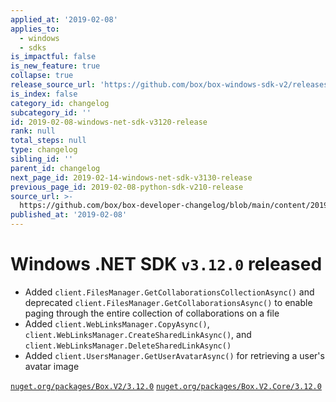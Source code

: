 ```yaml
---
applied_at: '2019-02-08'
applies_to:
  - windows
  - sdks
is_impactful: false
is_new_feature: true
collapse: true
release_source_url: 'https://github.com/box/box-windows-sdk-v2/releases/tag/v3.12.0'
is_index: false
category_id: changelog
subcategory_id: ''
id: 2019-02-08-windows-net-sdk-v3120-release
rank: null
total_steps: null
type: changelog
sibling_id: ''
parent_id: changelog
next_page_id: 2019-02-14-windows-net-sdk-v3130-release
previous_page_id: 2019-02-08-python-sdk-v210-release
source_url: >-
  https://github.com/box/box-developer-changelog/blob/main/content/2019/02-08-windows-net-sdk-v3120-release.md
published_at: '2019-02-08'
---
```

# Windows .NET SDK `v3.12.0` released

- Added `client.FilesManager.GetCollaborationsCollectionAsync()` and deprecated
`client.FilesManager.GetCollaborationsAsync()` to enable paging through the entire
collection of collaborations on a file
- Added `client.WebLinksManager.CopyAsync()`, `client.WebLinksManager.CreateSharedLinkAsync()`,
and `client.WebLinksManager.DeleteSharedLinkAsync()`
- Added `client.UsersManager.GetUserAvatarAsync()` for retrieving a user's avatar image

[`nuget.org/packages/Box.V2/3.12.0`](https://www.nuget.org/packages/Box.V2/3.12.0)
[`nuget.org/packages/Box.V2.Core/3.12.0`](https://www.nuget.org/packages/Box.V2.Core/3.12.0)